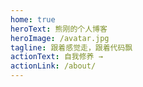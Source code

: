 ```yaml
---
home: true
heroText: 熊刚的个人博客
heroImage: /avatar.jpg
tagline: 跟着感觉走，跟着代码飘
actionText: 自我修养 →
actionLink: /about/
---
```

<homeStyle></homeStyle>